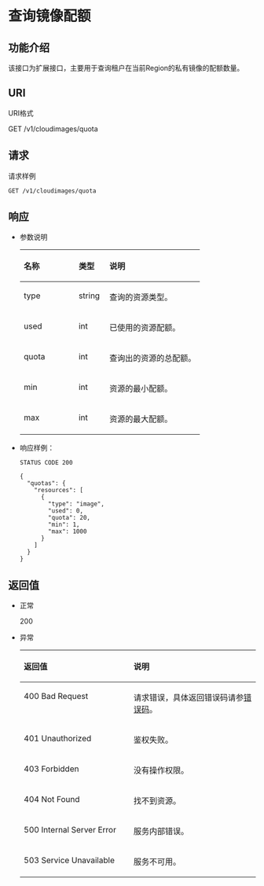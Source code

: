 # 查询镜像配额<a name="ZH-CN_TOPIC_0093967372"></a>

## 功能介绍<a name="section4688667014416"></a>

该接口为扩展接口，主要用于查询租户在当前Region的私有镜像的配额数量。

## URI<a name="section58030181144720"></a>

URI格式

GET /v1/cloudimages/quota

## 请求<a name="section16881426144740"></a>

请求样例

```
GET /v1/cloudimages/quota
```

## 响应<a name="section28921683144828"></a>

-   参数说明

    <a name="table30935819144853"></a>
    <table><thead align="left"><tr id="row17974559144853"><th class="cellrowborder" valign="top" width="30.486951304869514%" id="mcps1.1.4.1.1"><p id="p46653204144853"><a name="p46653204144853"></a><a name="p46653204144853"></a>名称</p>
    </th>
    <th class="cellrowborder" valign="top" width="17.078292170782923%" id="mcps1.1.4.1.2"><p id="p8147776144853"><a name="p8147776144853"></a><a name="p8147776144853"></a>类型</p>
    </th>
    <th class="cellrowborder" valign="top" width="52.434756524347556%" id="mcps1.1.4.1.3"><p id="p55990086144853"><a name="p55990086144853"></a><a name="p55990086144853"></a>说明</p>
    </th>
    </tr>
    </thead>
    <tbody><tr id="row38903117144853"><td class="cellrowborder" valign="top" width="30.486951304869514%" headers="mcps1.1.4.1.1 "><p id="p64144764144853"><a name="p64144764144853"></a><a name="p64144764144853"></a>type</p>
    </td>
    <td class="cellrowborder" valign="top" width="17.078292170782923%" headers="mcps1.1.4.1.2 "><p id="p14115701144853"><a name="p14115701144853"></a><a name="p14115701144853"></a>string</p>
    </td>
    <td class="cellrowborder" valign="top" width="52.434756524347556%" headers="mcps1.1.4.1.3 "><p id="p2521102144853"><a name="p2521102144853"></a><a name="p2521102144853"></a>查询的资源类型。</p>
    </td>
    </tr>
    <tr id="row22689918144853"><td class="cellrowborder" valign="top" width="30.486951304869514%" headers="mcps1.1.4.1.1 "><p id="p25944042144853"><a name="p25944042144853"></a><a name="p25944042144853"></a>used</p>
    </td>
    <td class="cellrowborder" valign="top" width="17.078292170782923%" headers="mcps1.1.4.1.2 "><p id="p30785801144853"><a name="p30785801144853"></a><a name="p30785801144853"></a>int</p>
    </td>
    <td class="cellrowborder" valign="top" width="52.434756524347556%" headers="mcps1.1.4.1.3 "><p id="p10621963144853"><a name="p10621963144853"></a><a name="p10621963144853"></a>已使用的资源配额。</p>
    </td>
    </tr>
    <tr id="row28488810144853"><td class="cellrowborder" valign="top" width="30.486951304869514%" headers="mcps1.1.4.1.1 "><p id="p25892237144853"><a name="p25892237144853"></a><a name="p25892237144853"></a>quota</p>
    </td>
    <td class="cellrowborder" valign="top" width="17.078292170782923%" headers="mcps1.1.4.1.2 "><p id="p26438439144853"><a name="p26438439144853"></a><a name="p26438439144853"></a>int</p>
    </td>
    <td class="cellrowborder" valign="top" width="52.434756524347556%" headers="mcps1.1.4.1.3 "><p id="p61138796144853"><a name="p61138796144853"></a><a name="p61138796144853"></a>查询出的资源的总配额。</p>
    </td>
    </tr>
    <tr id="row13378258144853"><td class="cellrowborder" valign="top" width="30.486951304869514%" headers="mcps1.1.4.1.1 "><p id="p9897079144853"><a name="p9897079144853"></a><a name="p9897079144853"></a>min</p>
    </td>
    <td class="cellrowborder" valign="top" width="17.078292170782923%" headers="mcps1.1.4.1.2 "><p id="p40465279144853"><a name="p40465279144853"></a><a name="p40465279144853"></a>int</p>
    </td>
    <td class="cellrowborder" valign="top" width="52.434756524347556%" headers="mcps1.1.4.1.3 "><p id="p56462129144853"><a name="p56462129144853"></a><a name="p56462129144853"></a>资源的最小配额。</p>
    </td>
    </tr>
    <tr id="row38397119144853"><td class="cellrowborder" valign="top" width="30.486951304869514%" headers="mcps1.1.4.1.1 "><p id="p23158911144853"><a name="p23158911144853"></a><a name="p23158911144853"></a>max</p>
    </td>
    <td class="cellrowborder" valign="top" width="17.078292170782923%" headers="mcps1.1.4.1.2 "><p id="p11150985144853"><a name="p11150985144853"></a><a name="p11150985144853"></a>int</p>
    </td>
    <td class="cellrowborder" valign="top" width="52.434756524347556%" headers="mcps1.1.4.1.3 "><p id="p30814627144853"><a name="p30814627144853"></a><a name="p30814627144853"></a>资源的最大配额。</p>
    </td>
    </tr>
    </tbody>
    </table>

-   响应样例：

    ```
    STATUS CODE 200
    ```

    ```
    {
      "quotas": {
        "resources": [
          {
            "type": "image",
            "used": 0,
            "quota": 20,
            "min": 1,
            "max": 1000
          }
        ]
      }
    }
    ```


## 返回值<a name="section40084941"></a>

-   正常

    200

-   异常

    <a name="table56259839144728"></a>
    <table><thead align="left"><tr id="row64271486144728"><th class="cellrowborder" valign="top" width="46.54%" id="mcps1.1.3.1.1"><p id="p38607917144728"><a name="p38607917144728"></a><a name="p38607917144728"></a>返回值</p>
    </th>
    <th class="cellrowborder" valign="top" width="53.459999999999994%" id="mcps1.1.3.1.2"><p id="p40233605144728"><a name="p40233605144728"></a><a name="p40233605144728"></a>说明</p>
    </th>
    </tr>
    </thead>
    <tbody><tr id="row37696557144728"><td class="cellrowborder" valign="top" width="46.54%" headers="mcps1.1.3.1.1 "><p id="p33522253144728"><a name="p33522253144728"></a><a name="p33522253144728"></a>400 Bad Request</p>
    </td>
    <td class="cellrowborder" valign="top" width="53.459999999999994%" headers="mcps1.1.3.1.2 "><p id="p30947982144728"><a name="p30947982144728"></a><a name="p30947982144728"></a>请求错误，具体返回错误码请参<a href="错误码.md">错误码</a>。</p>
    </td>
    </tr>
    <tr id="row23758615144728"><td class="cellrowborder" valign="top" width="46.54%" headers="mcps1.1.3.1.1 "><p id="p45399697144728"><a name="p45399697144728"></a><a name="p45399697144728"></a>401 Unauthorized</p>
    </td>
    <td class="cellrowborder" valign="top" width="53.459999999999994%" headers="mcps1.1.3.1.2 "><p id="p53496868144728"><a name="p53496868144728"></a><a name="p53496868144728"></a>鉴权失败。</p>
    </td>
    </tr>
    <tr id="row11709766144728"><td class="cellrowborder" valign="top" width="46.54%" headers="mcps1.1.3.1.1 "><p id="p8966960144728"><a name="p8966960144728"></a><a name="p8966960144728"></a>403 Forbidden</p>
    </td>
    <td class="cellrowborder" valign="top" width="53.459999999999994%" headers="mcps1.1.3.1.2 "><p id="p55235142144728"><a name="p55235142144728"></a><a name="p55235142144728"></a>没有操作权限。</p>
    </td>
    </tr>
    <tr id="row27354238144728"><td class="cellrowborder" valign="top" width="46.54%" headers="mcps1.1.3.1.1 "><p id="p1100802144728"><a name="p1100802144728"></a><a name="p1100802144728"></a>404 Not Found</p>
    </td>
    <td class="cellrowborder" valign="top" width="53.459999999999994%" headers="mcps1.1.3.1.2 "><p id="p22056167144728"><a name="p22056167144728"></a><a name="p22056167144728"></a>找不到资源。</p>
    </td>
    </tr>
    <tr id="row64287781144728"><td class="cellrowborder" valign="top" width="46.54%" headers="mcps1.1.3.1.1 "><p id="p39927806144728"><a name="p39927806144728"></a><a name="p39927806144728"></a>500 Internal Server Error</p>
    </td>
    <td class="cellrowborder" valign="top" width="53.459999999999994%" headers="mcps1.1.3.1.2 "><p id="p12926859144728"><a name="p12926859144728"></a><a name="p12926859144728"></a>服务内部错误。</p>
    </td>
    </tr>
    <tr id="row49232873144728"><td class="cellrowborder" valign="top" width="46.54%" headers="mcps1.1.3.1.1 "><p id="p28439776144728"><a name="p28439776144728"></a><a name="p28439776144728"></a>503 Service Unavailable</p>
    </td>
    <td class="cellrowborder" valign="top" width="53.459999999999994%" headers="mcps1.1.3.1.2 "><p id="p21920511144728"><a name="p21920511144728"></a><a name="p21920511144728"></a>服务不可用。</p>
    </td>
    </tr>
    </tbody>
    </table>


